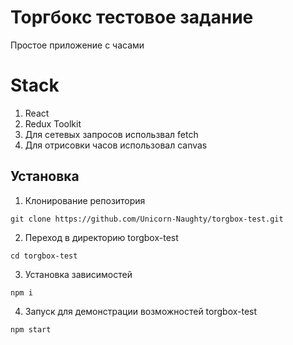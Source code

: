 # Торгбокс тестовое задание

Простое приложение с часами

# Stack

  1. React
  2. Redux Toolkit
  3. Для сетевых запросов использвал fetch
  4. Для отрисовки часов использовал canvas

<!--Установка-->
## Установка 

1. Клонирование репозитория 

```git clone https://github.com/Unicorn-Naughty/torgbox-test.git```

2. Переход в директорию torgbox-test

```cd torgbox-test```

3. Установка зависимостей

```npm i ```

4. Запуск для демонстрации возможностей torgbox-test

```npm start```
